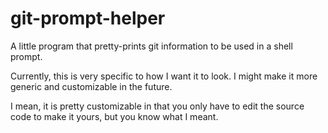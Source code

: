 # git-prompt-helper
A little program that pretty-prints git information
to be used in a shell prompt.

Currently, this is very specific to how I want it to look.
I might make it more generic and customizable in the future.

I mean, it is pretty customizable in that you only have to edit
the source code to make it yours, but you know what I meant.
